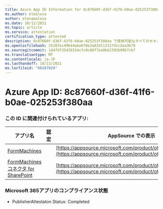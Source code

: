 ```yaml
---
title: Azure App ID Information for 8c87660f-d36f-41f6-b0ae-025253f380aa
ms.author: elmalova
author: elenamalova
ms.date: 10/12/2021
ms.topic: article
ms.service: attestation
certification_type: attested
description: 8c87660f-d36f-41f6-b0ae-025253f380aa で使用可能なすべてのセキュリティおよびコンプライアンス情報。
ms.openlocfilehash: 25207ec49644a6e6f8e3a02d11332741cdaa3678
ms.sourcegitcommit: 1d47df35430334cfc0c60f7ea0b62392b99b7cbf
ms.translationtype: MT
ms.contentlocale: ja-JP
ms.lasthandoff: 10/13/2021
ms.locfileid: "60287029"
---
```

# <a name="azure-app-id-8c87660f-d36f-41f6-b0ae-025253f380aa"></a>Azure App ID: 8c87660f-d36f-41f6-b0ae-025253f380aa


### <a name="apps-associated-with-this-id"></a>この ID に関連付けられているアプリ:
| **アプリ名** | **認定** | **AppSource での表示** |
|--------------|---------------|-----------------------|
| [FormMachines](https://docs.microsoft.com/microsoft-365-app-certification/forward/WA200001217) |  | [https://appsource.microsoft.com/product/office/WA200001217](https://appsource.microsoft.com/product/office/WA200001217) |
| [FormMachines コネクタ for SharePoint](https://docs.microsoft.com/microsoft-365-app-certification/forward/WA200000357) |  | [https://appsource.microsoft.com/product/office/WA200000357](https://appsource.microsoft.com/product/office/WA200000357) |

### <a name="microsoft-365-app-compliance-status"></a>Microsoft 365アプリのコンプライアンス状態
- PublisherAttestaton Status: Completed
